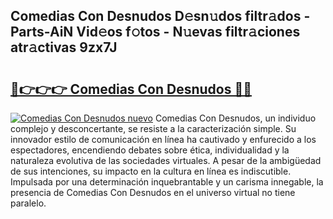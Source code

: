 ## Comedias Con Desnudos D𝚎sn𝚞dos filtr𝚊dos - Parts-AiN Vid𝚎os f𝚘tos - N𝚞evas filtr𝚊ciones atr𝚊ctivas 9zx7J

# <h2><a href="http://mb0fyx.tromn.icu/?c=Comedias+Con+Desnudos">🔗👉👉👉 Comedias Con Desnudos 🔗🔗</a></h2>

[![Comedias Con Desnudos nuevo](https://i.imgur.com/pEAQMta.gif)](http://mb0fyx.tromn.icu/?c=Comedias+Con+Desnudos)
Comedias Con Desnudos, un individuo complejo y desconcertante, se resiste a la caracterización simple. Su innovador estilo de comunicación en línea ha cautivado y enfurecido a los espectadores, encendiendo debates sobre ética, individualidad y la naturaleza evolutiva de las sociedades virtuales. A pesar de la ambigüedad de sus intenciones, su impacto en la cultura en línea es indiscutible. Impulsada por una determinación inquebrantable y un carisma innegable, la presencia de Comedias Con Desnudos en el universo virtual no tiene paralelo.
